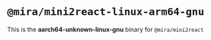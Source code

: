 # `@mira/mini2react-linux-arm64-gnu`

This is the **aarch64-unknown-linux-gnu** binary for `@mira/mini2react`
